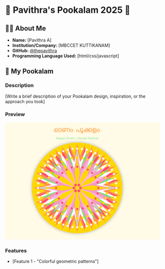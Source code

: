 # 🌸 Pavithra's Pookalam 2025 🌸

## 👨‍💻 About Me
- **Name:** [Pavithra A]
- **Institution/Company:** [MBCCET KUTTIKANAM]
- **GitHub:** [@thepavithra](https://github.com/thepavithra)
- **Programming Language Used:** [html/css/javascript]

## 🎨 My Pookalam

### Description
[Write a brief description of your Pookalam design, inspiration, or the approach you took]

### Preview
![My Pookalam](pookalam.png)

### Features
- [Feature 1 - "Colorful geometric patterns"]
